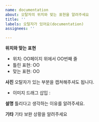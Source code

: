 ```yaml
---
name: documentation
about: 오탈자의 위치와 맞는 표현을 알려주세요
title: ''
labels: 오탈자가 있어요(documentation)
assignees: ''

---
```


**위치와 맞는 표현**
- 위치: OO페이지 위에서 OO번째 줄
- 틀린 표현: OO
- 맞는 표현: OO

**사진**
오탈자가 있는 부분을 캡쳐해주셔도 됩니다.

- 이미지 드래그 삽입 :  

**설명**
틀리다고 생각하는 이유를 알려주세요.

**기타**
기타 보완 상황을 알려주세요
